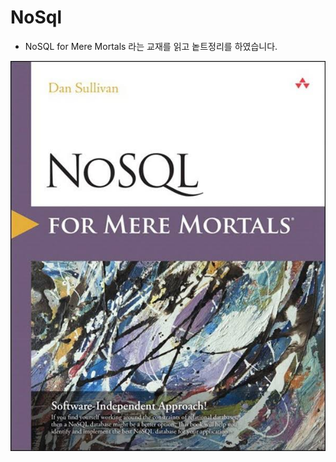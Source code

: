 # NoSql
- NoSQL for Mere Mortals 라는 교재를 읽고 놑트정리를 하였습니다.

![](https://github.com/harryjung0330/NoSql/blob/main/images-2.jpeg)
